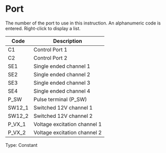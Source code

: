 # Port

The number of the port to use in this instruction. An alphanumeric code is entered. Right-click to display a list.

| Code   | Description                  |
| ------ | ---------------------------- |
| C1     | Control Port 1               |
| C2     | Control Port 2               |
| SE1    | Single ended channel 1       |
| SE2    | Single ended channel 2       |
| SE3    | Single ended channel 3       |
| SE4    | Single ended channel 4       |
| P_SW   | Pulse terminal (P_SW)        |
| SW12_1 | Switched 12V channel 1       |
| SW12_2 | Switched 12V channel 2       |
| P_VX_1 | Voltage excitation channel 1 |
| P_VX_2 | Voltage excitation channel 2 |

Type: Constant
